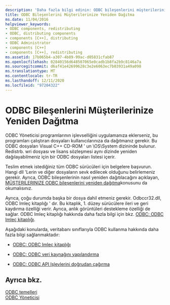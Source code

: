 ```yaml
---
description: 'Daha fazla bilgi edinin: ODBC bileşenlerini müşterilerinize yeniden dağıtma'
title: ODBC Bileşenlerini Müşterilerinize Yeniden Dağıtma
ms.date: 11/04/2016
helpviewer_keywords:
- ODBC components, redistributing
- ODBC, distributing components
- components [C++], distributing
- ODBC Administrator
- components [C++]
- components [C++], redistributing
ms.assetid: 17b065b4-a307-4b89-99ac-d05831cfab87
ms.openlocfilehash: 02840156d648507065e0cadb1b8fa2b9c8146a7a
ms.sourcegitcommit: d6af41e42699628c3e2e6063ec7b03931a49a098
ms.translationtype: MT
ms.contentlocale: tr-TR
ms.lasthandoff: 12/11/2020
ms.locfileid: "97204322"
---
```

# <a name="redistributing-odbc-components-to-your-customers"></a>ODBC Bileşenlerini Müşterilerinize Yeniden Dağıtma

ODBC Yöneticisi programlarının işlevselliğini uygulamanıza eklerseniz, bu programları çalıştıran dosyaları kullanıcılarınıza da dağıtmanız gerekir. Bu ODBC dosyaları Visual C++ CD-ROM ' un \OS\System dizininde bulunur. Redistrb. wri dosyası ve lisans sözleşmesi aynı dizinde yeniden dağılayabilmeniz için bir ODBC dosyaları listesi içerir.

Teslim etmek istediğiniz tüm ODBC sürücüleri için belgelere başvurun. Hangi dll 'Lerin ve diğer dosyaların sevk edilecek olduğunu belirlemeniz gerekir. Ayrıca, ODBC bileşenlerinin nasıl yeniden dağıtılacağını açıklayan, [MÜŞTERILERINIZE ODBC bileşenlerini yeniden dağıtma](../../data/odbc/redistributing-odbc-components-to-your-customers.md)konusunu da okumalısınız.

Ayrıca, çoğu durumda başka bir dosya dahil etmeniz gerekir. Odbccr32.dll, ODBC Imleç kitaplığı ' dır. Bu kitaplık, 1. düzey sürücülere ileri ve geri kaydırma özelliği verir. Ayrıca, anlık görüntüleri destekleme özelliği de sağlar. ODBC Imleç kitaplığı hakkında daha fazla bilgi için bkz. [ODBC: ODBC Imleç kitaplığı](../../data/odbc/odbc-the-odbc-cursor-library.md).

Aşağıdaki konularda, veritabanı sınıflarıyla ODBC kullanma hakkında daha fazla bilgi sağlanmaktadır:

- [ODBC: ODBC Imleç kitaplığı](../../data/odbc/odbc-the-odbc-cursor-library.md)

- [ODBC: ODBC veri kaynağını yapılandırma](../../data/odbc/odbc-configuring-an-odbc-data-source.md)

- [ODBC: ODBC API Işlevlerini doğrudan çağırma](../../data/odbc/odbc-calling-odbc-api-functions-directly.md)

## <a name="see-also"></a>Ayrıca bkz.

[ODBC temelleri](../../data/odbc/odbc-basics.md)<br/>
[ODBC Yöneticisi](../../data/odbc/odbc-administrator.md)
